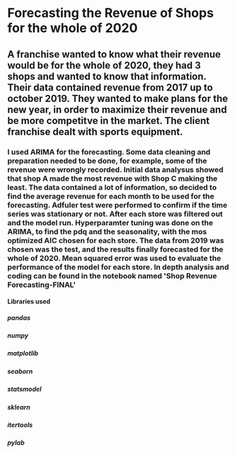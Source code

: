 # Forecasting the Revenue of Shops for the whole of 2020
## A franchise wanted to know what their revenue would be for the whole of 2020, they had 3 shops and wanted to know that information. Their data contained revenue from 2017 up to october 2019. They wanted to make plans for the new year, in order to maximize their revenue and be more competitve in the market. The client franchise dealt with sports equipment. 
### I used ARIMA for the forecasting. Some data cleaning and preparation needed to be done, for example, some of the revenue were wrongly recorded. Initial data analysus showed that shop A made the most revenue with Shop C making the least. The data contained a lot of information, so decided to find the average revenue for each month to be used for the forecasting. Adfuler test were performed to confirm if the time series was stationary or not. After each store was filtered out and the model run. Hyperparamter tuning was done on the ARIMA, to find the pdq and the seasonality, with the mos optimized AIC chosen for each store. The data from 2019 was chosen was the test, and the results finally forecasted for the whole of 2020. Mean squared error was used to evaluate the performance of the model for each store. In depth analysis and coding can be found in the notebook named 'Shop Revenue Forecasting-FINAL'
#### Libraries used
##### pandas
##### numpy 
##### matplotlib
##### seaborn
##### statsmodel
##### sklearn
##### itertools
##### pylab

